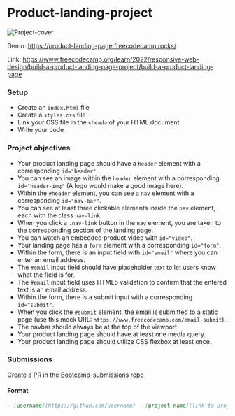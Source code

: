 # Product-landing-project

![Project-cover](https://github.com/codeskills-dev/bootcamp-starter/assets/67395687/a7cab3c0-8946-4437-a2e2-87bc5dfc2071)

Demo: https://product-landing-page.freecodecamp.rocks/

Link: https://www.freecodecamp.org/learn/2022/responsive-web-design/build-a-product-landing-page-project/build-a-product-landing-page

### Setup

- Create an `index.html` file
- Create a `styles.css` file
- Link your CSS file in the `<head>` of your HTML document
- Write your code

### Project objectives

- Your product landing page should have a `header` element with a corresponding `id="header"`.
- You can see an image within the `header` element with a corresponding `id="header-img"` (A logo would make a good image here).
- Within the `#header` element, you can see a `nav` element with a corresponding `id="nav-bar"`.
- You can see at least three clickable elements inside the `nav` element, each with the class `nav-link`.
- When you click a `.nav-link` button in the `nav` element, you are taken to the corresponding section of the landing page.
- You can watch an embedded product video with `id="video"`.
- Your landing page has a `form` element with a corresponding `id="form"`.
- Within the form, there is an input field with `id="email"` where you can enter an email address.
- The `#email` input field should have placeholder text to let users know what the field is for.
- The `#email` input field uses HTML5 validation to confirm that the entered text is an email address.
- Within the form, there is a submit input with a corresponding `id="submit"`.
- When you click the `#submit` element, the email is submitted to a static page (use this mock URL: `https://www.freecodecamp.com/email-submit`).
- The navbar should always be at the top of the viewport.
- Your product landing page should have at least one media query.
- Your product landing page should utilize CSS flexbox at least once.

### Submissions

Create a PR in the [Bootcamp-submissions](https://github.com/codeskills-dev/bootcamp-submissions) repo

#### Format

```md
- [username](https://github.com/username) - [project-name](link-to-project-branch)
```
